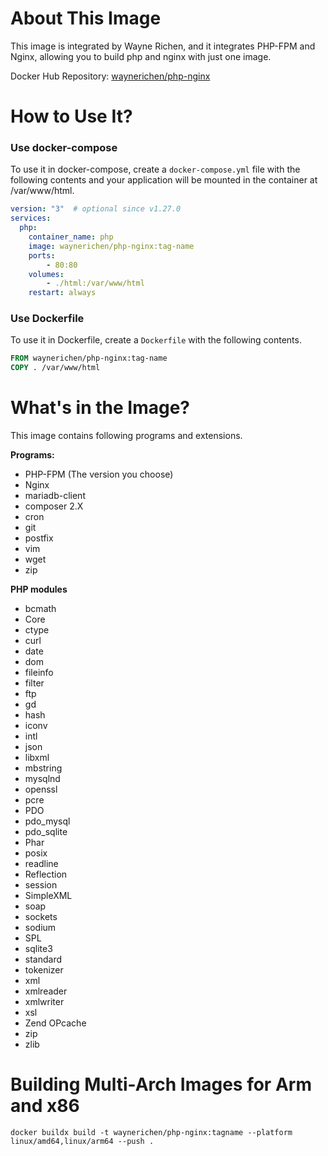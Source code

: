 # About This Image

This image is integrated by Wayne Richen, and it integrates PHP-FPM and Nginx, allowing you to build php and nginx with just one image.

Docker Hub Repository: [waynerichen/php-nginx
](https://hub.docker.com/r/waynerichen/php-nginx)

# How to Use It?

### Use docker-compose

To use it in docker-compose, create a `docker-compose.yml` file with the following contents and your application will be mounted in the container at /var/www/html.

```yaml
version: "3"  # optional since v1.27.0
services:
  php:
    container_name: php
    image: waynerichen/php-nginx:tag-name
    ports:
        - 80:80
    volumes:
        - ./html:/var/www/html
    restart: always
```

### Use Dockerfile

To use it in Dockerfile, create a `Dockerfile` with the following contents.

```dockerfile
FROM waynerichen/php-nginx:tag-name
COPY . /var/www/html
```

# What's in the Image?

This image contains following programs and extensions.

**Programs:**

- PHP-FPM (The version you choose)
- Nginx
- mariadb-client
- composer 2.X
- cron
- git
- postfix
- vim
- wget
- zip

**PHP modules**

- bcmath
- Core
- ctype
- curl
- date
- dom
- fileinfo
- filter
- ftp
- gd
- hash
- iconv
- intl
- json
- libxml
- mbstring
- mysqlnd
- openssl
- pcre
- PDO
- pdo_mysql
- pdo_sqlite
- Phar
- posix
- readline
- Reflection
- session
- SimpleXML
- soap
- sockets
- sodium
- SPL
- sqlite3
- standard
- tokenizer
- xml
- xmlreader
- xmlwriter
- xsl
- Zend OPcache
- zip
- zlib

# Building Multi-Arch Images for Arm and x86

`docker buildx build -t waynerichen/php-nginx:tagname --platform linux/amd64,linux/arm64 --push .`
